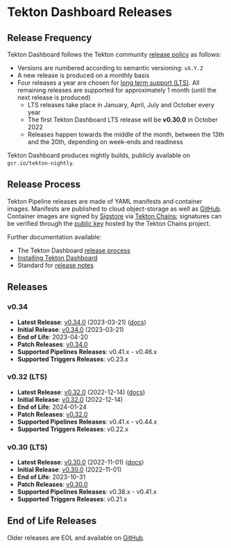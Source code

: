# Tekton Dashboard Releases

## Release Frequency

Tekton Dashboard follows the Tekton community [release policy][release-policy]
as follows:

- Versions are numbered according to semantic versioning: `vX.Y.Z`
- A new release is produced on a monthly basis
- Four releases a year are chosen for [long term support (LTS)](https://github.com/tektoncd/community/blob/main/releases.md#support-policy).
  All remaining releases are supported for approximately 1 month (until the next
  release is produced)
    - LTS releases take place in January, April, July and October every year
    - The first Tekton Dashboard LTS release will be **v0.30.0** in October 2022
    - Releases happen towards the middle of the month, between the 13th and the
      20th, depending on week-ends and readiness

Tekton Dashboard produces nightly builds, publicly available on
`gcr.io/tekton-nightly`. 

## Release Process

Tekton Pipeline releases are made of YAML manifests and container images.
Manifests are published to cloud object-storage as well as
[GitHub][tekton-dashboard-releases]. Container images are signed by
[Sigstore][sigstore] via [Tekton Chains][tekton-chains]; signatures can be
verified through the [public key][chains-public-key] hosted by the Tekton Chains
project.

Further documentation available:

- The Tekton Dashboard [release process][release-docs]
- [Installing Tekton Dashboard][dashboard-installation]
- Standard for [release notes][release-notes-standards]

## Releases

### v0.34

- **Latest Release**: [v0.34.0][v0-34-0] (2023-03-21) ([docs][v0-34-0-docs])
- **Initial Release**: [v0.34.0][v0-34-0] (2023-03-21)
- **End of Life**: 2023-04-20
- **Patch Releases**: [v0.34.0][v0-34-0]
- **Supported Pipelines Releases**: v0.41.x - v0.46.x
- **Supported Triggers Releases**: v0.23.x

### v0.32 (LTS)

- **Latest Release**: [v0.32.0][v0-32-0] (2022-12-14) ([docs][v0-32-0-docs])
- **Initial Release**: [v0.32.0][v0-32-0] (2022-12-14)
- **End of Life**: 2024-01-24
- **Patch Releases**: [v0.32.0][v0-32-0]
- **Supported Pipelines Releases**: v0.41.x - v0.44.x
- **Supported Triggers Releases**: v0.22.x

### v0.30 (LTS)

- **Latest Release**: [v0.30.0][v0-30-0] (2022-11-01) ([docs][v0-30-0-docs])
- **Initial Release**: [v0.30.0][v0-30-0] (2022-11-01)
- **End of Life**: 2023-10-31
- **Patch Releases**: [v0.30.0][v0-30-0]
- **Supported Pipelines Releases**: v0.38.x - v0.41.x
- **Supported Triggers Releases**: v0.21.x

## End of Life Releases

Older releases are EOL and available on [GitHub][tekton-dashboard-releases].


[release-policy]: https://github.com/tektoncd/community/blob/main/releases.md
[sigstore]: https://sigstore.dev
[tekton-chains]: https://github.com/tektoncd/chains
[tekton-dashboard-releases]: https://github.com/tektoncd/dashboard/releases
[chains-public-key]: https://github.com/tektoncd/chains/blob/main/tekton.pub
[release-docs]: tekton
[dashboard-installation]: docs/install.md
[release-notes-standards]:
    https://github.com/tektoncd/community/blob/main/standards.md#release-notes

[v0-34-0]: https://github.com/tektoncd/dashboard/releases/tag/v0.34.0
[v0-32-0]: https://github.com/tektoncd/dashboard/releases/tag/v0.32.0
[v0-30-0]: https://github.com/tektoncd/dashboard/releases/tag/v0.30.0

[v0-34-0-docs]: https://github.com/tektoncd/dashboard/tree/v0.34.0/docs#tekton-dashboard
[v0-32-0-docs]: https://github.com/tektoncd/dashboard/tree/v0.32.0/docs#tekton-dashboard
[v0-30-0-docs]: https://github.com/tektoncd/dashboard/tree/v0.30.0/docs#tekton-dashboard
